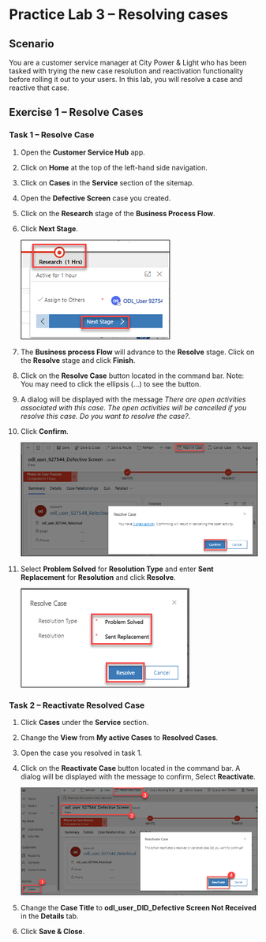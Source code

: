 # Practice Lab 3 – Resolving cases

## Scenario

You are a customer service manager at City Power & Light who has been tasked with trying the new case resolution and reactivation functionality before rolling it out to your users. In this lab, you will resolve a case and reactive that case.

## Exercise 1 – Resolve Cases

### Task 1 – Resolve Case

1.  Open the **Customer Service Hub** app.

2.  Click on **Home** at the top of the left-hand side navigation.

3.  Click on **Cases** in the **Service** section of the sitemap.

5.  Open the **Defective Screen** case you created.

6.  Click on the **Research** stage of the **Business Process Flow**.

7.  Click **Next Stage**.

    ![](../images/stage-2.png)

8.  The **Business process Flow** will advance to the **Resolve** stage. Click on the **Resolve** stage and click **Finish**.

9.  Click on the **Resolve Case** button located in the command bar. Note: You may need to click the ellipsis (...) to see the button.

10. A dialog will be displayed with the message *There are open activities associated with this case. The open activities will be cancelled if you resolve this case. Do you want to resolve the case?*.

11. Click **Confirm**.

    ![](../images/resolved-case-1.png)

12. Select **Problem Solved** for **Resolution Type** and enter **Sent Replacement** for **Resolution** and click **Resolve**.

    ![](../images/resolve-1.png)

### Task 2 – Reactivate Resolved Case

1.  Click **Cases** under the **Service** section.

2.  Change the **View** from **My active Cases** to **Resolved Cases**.

3.  Open the case you resolved in task 1.

4.  Click on the **Reactivate Case** button located in the command bar. A dialog will be displayed with the message to confirm, Select **Reactivate**.

    ![](../images/re-activecase-1.png)

5.  Change the **Case Title** to **odl_user_DID_Defective Screen Not Received** in the **Details** tab.

6.  Click **Save & Close**.
